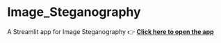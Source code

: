 # Image_Steganography
A Streamlit app for Image Steganography
👉 **[Click here to open the app](https://imagesteganography-6mgi2kxerbh5t5locxhgwv.streamlit.app/)**
